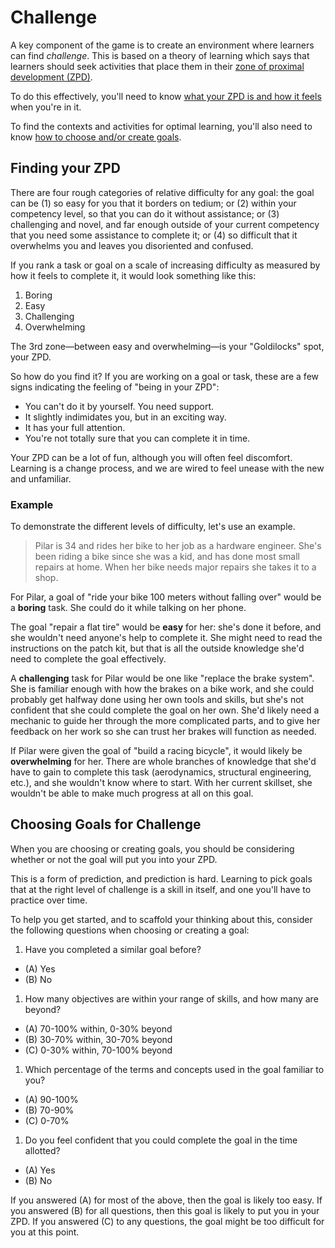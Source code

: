 # Challenge

A key component of the game is to create an environment where learners can find _challenge_. This is based on a theory of learning which says that learners should seek activities that place them in their [zone of proximal development (ZPD)][wikipedia-zpd].

To do this effectively, you'll need to know [what your ZPD is and how it feels](#finding-your-zpd) when you're in it.

To find the contexts and activities for optimal learning, you'll also need to know [how to choose and/or create goals](#choosing-goals-for-challenge).

## Finding your ZPD

There are four rough categories of relative difficulty for any goal: the goal can be (1) so easy for you that it borders on tedium; or (2)  within your competency level, so that you can do it without assistance; or (3) challenging and novel, and far enough outside of your current competency that you need some assistance to complete it; or (4) so difficult that it overwhelms you and leaves you disoriented and confused.

If you rank a task or goal on a scale of increasing difficulty as measured by how it feels to complete it, it would look something like this:

1. Boring
2. Easy
3. Challenging
4. Overwhelming

The 3rd zone—between easy and overwhelming—is your "Goldilocks" spot, your ZPD.

So how do you find it? If you are working on a goal or task, these are a few signs indicating the feeling of "being in your ZPD":

- You can't do it by yourself. You need support.
- It slightly indimidates you, but in an exciting way.
- It has your full attention.
- You're not totally sure that you can complete it in time.

Your ZPD can be a lot of fun, although you will often feel discomfort. Learning is a change process, and we are wired to feel unease with the new and unfamiliar.

### Example

To demonstrate the different levels of difficulty, let's use an example.

> Pilar is 34 and rides her bike to her job as a hardware engineer. She's been riding a bike since she was a kid, and has done most small repairs at home. When her bike needs major repairs she takes it to a shop.

For Pilar, a goal of "ride your bike 100 meters without falling over" would be a **boring** task. She could do it while talking on her phone.

The goal "repair a flat tire" would be **easy** for her: she's done it before, and she wouldn't need anyone's help to complete it. She might need to read the instructions on the patch kit, but that is all the outside knowledge she'd need to complete the goal effectively.

A **challenging** task for Pilar would be one like "replace the brake system". She is familiar enough with how the brakes on a bike work, and she could probably get halfway done using her own tools and skills, but she's not confident that she could complete the goal on her own. She'd likely need a mechanic to guide her through the more complicated parts, and to give her feedback on her work so she can trust her brakes will function as needed.

If Pilar were given the goal of "build a racing bicycle", it would likely be **overwhelming** for her. There are whole branches of knowledge that she'd have to gain to complete this task (aerodynamics, structural engineering, etc.), and she wouldn't know where to start. With her current skillset, she wouldn't be able to make much progress at all on this goal.

## Choosing Goals for Challenge

When you are choosing or creating goals, you should be considering whether or not the goal will put you into your ZPD.

This is a form of prediction, and prediction is hard. Learning to pick goals that at the right level of challenge is a skill in itself, and one you'll have to practice over time.

To help you get started, and to scaffold your thinking about this, consider the following questions when choosing or creating a goal:

1. Have you completed a similar goal before?
  - (A) Yes
  - (B) No
1. How many objectives are within your range of skills, and how many are beyond?
  - (A) 70-100% within, 0-30% beyond
  - (B) 30-70% within, 30-70% beyond
  - (C) 0-30% within, 70-100% beyond
1. Which percentage of the terms and concepts used in the goal familiar to you?
  - (A) 90-100%
  - (B) 70-90%
  - (C) 0-70%
1. Do you feel confident that you could complete the goal in the time allotted?
  - (A) Yes
  - (B) No

If you answered (A) for most of the above, then the goal is likely too easy. If you answered (B) for all questions, then this goal is likely to put you in your ZPD. If you answered (C) to any questions, the goal might be too difficult for you at this point.

[wikipedia-zpd]: https://en.wikipedia.org/wiki/Zone_of_proximal_development
[wikipedia-flow]: https://en.wikipedia.org/wiki/Flow_(psychology)
